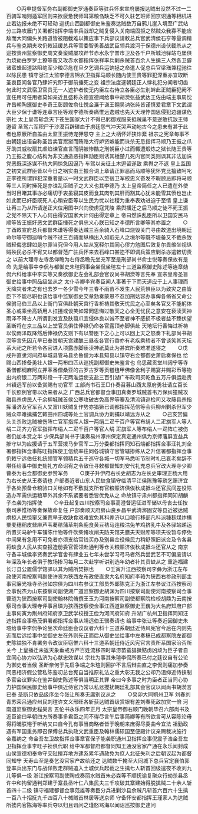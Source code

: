 <!-- { "loadSidebar": true } -->
　　○丙申提督军务右副都御史罗通奏臣等驻兵怀来宣府屡报达贼出没然不过一二百骑军哨则遁军回则来欲疲惫我师耳第粮刍缺乏不可久驻乞班师回京诏通等相机进止若边报未绝不可轻动  巡抚山西副都御史朱鉴奏达贼数万自鸦儿崖入境至广武站分三路攻雁门关署都指挥李端率兵战却之贼复侵入关南端固拒之然贼众我寡不能应敌而大同偏头关路道皆被阻截难以策应事下兵部议请敕总兵官武清侯石亨等量调精兵与鉴克期夹攻仍敕延缓总兵等官委智勇善战武臣领兵渡河于保德州设伏截杀从之  巡按贵州监察御史周文奏蛮贼屡攻跸节赤水永宁普市卫及各千户所城池驿站屯堡俱为烧劫白罗罗土獠等蛮又攻赤水都指挥张祥率兵剿杀贼首百余人生擒三人然各卫僻诸蛮蜂起道路阻绝军少粮尽危在旦夕乞调兵运饷拯之命遣人促总兵官梁珤兼程驰往以除民患  镇守浙江太监李德言锦衣卫指挥马顺长随内使王贵等罪犯深重亦宜取断  圣衷臣闻各官乃肆奸宄即于御前捶死之变  祖宗法度逐朝廷正人悖礼犯分闻者切齿何此时文武宿卫官员无一人遮护者使无内臣左右侍立各臣必生别衅此正贼臣犯阙不宜任用可任用者莫如亲近且盛称永德宣德闻给事中胡濙张益武达王佐由端主事周忱许昌朝陶暹御史李奇王彰顾佐俞仕悦金濂于谦王翱吴讷张纯皆谨慎爱君章下文武谓大臣少保于谦等连章言臣等观李德所奏痛惟远逸贼也先灭天理悖国思侵犯边疆谋危  宗社  太上皇帝轸念天下苍生国家大计不得已躬御戎服亲抵贼巢不意逆敢抗敌王师邀留  圣驾六军积尸于沙漠百辟碟血于虏廷怨气冲天哭声动地古今之患未有甚于此者也原厥所自盖由太监王振恃宠狎恩夺  主上之大柄怀奸狭诈紊  祖宗之宪章每事不由朝廷出语自称圣旨卖官鬻狱而贿赂大行妒贤嫉能而诛杀无忌指挥马顺乃王振之爪牙助其威权扇其虐焰谏官直言而阴被惨酷之刑朝臣小过而輙遭煅炼之狱长随王贵等乃王振之腹心结构为非交通造恶指挥勋臣则诱其棰楚几死内官同类则讽其非法加诛党恶既深遂谋不轨大同惊急因逼乃  车驾以亲征土木逗留遂致  乘舆之不返  皇上监国之初文武群臣皆以今日之祸实由王振合词上章请正罪恶而马顺等犹怀党比擅致呵叱正李德所谓罪犯深重者是以一时文武群臣以至宿卫军校忠义奋发不暇顾忌即将马顺等三人同时捶死是亦诛乱臣贼子之大义也其李德乃  太上皇帝简任之人已遣在外使当时目睹其事亦必痛切于衷虽寝其皮而食其肉刳其肝而割其心犹未能雪其愤也岂止如此而已奸臣既死人心稍安臣等以生民为忧以社稷为重奉表劝进迫于至情  皇上谦让再三乃从所请遂正大位用图中兴向使虏寇凭陵  乘舆播迁之后马顺之徒不死王振之党不除天下人心何由得安国家大计何由得定章上  帝曰然诛乱臣所以卫国安民马顺等皆王振奸恶文武群臣捶死之俱忠义心朕已知之李德所言卿等其亦置之
　　○丁酉敕宣府总兵都督朱谦等得奏达贼三百余骑入石峰口烧毁关门寻由故道出境朝廷命尔等守御巡哨今贼不过三百骑而纵横出入如蹈无人之境尔等既不堤备又不截杀致贼轻侮恣肆如是尔罪当究但今用人姑从宽释尔其同心僇力勉图后效复尔畏缩坐视纵贼殃民必杀不宥又以都督范广驻兵怀来去石峰口甚迩不即调兵策应剿杀亦遣敕切责之  以前大理寺左寺丞仰瞻为右侍丞瞻先坐充军至是刑部尚书俞士悦等奏保故有是命  先是给事中李侃与都御史朱瑄同事会坐侃坐瑄左十三道监察御史陈述等连章劾侃六科给事中李实等又奏欲御史左会礼部会官议尚书胡濙等言先奉  宣宗皇帝圣旨御史给事中照品级坐从之  太仆寺卿李宾奏臣闻人事著于下而天道应于上人事理而天降灾者未之有也去岁一冬少雪今年三春不雨苗不发生人民荒惧臣以为致灾之由皆臣下不能尽职也该给事中监察御史交章劾奏蒙恩不忍加刑姑容办事俾各脩省又命公侯驸马伯三品以上衙门官俱赴朝天宫行香祈祷其敬天忧民之心至矣各官又不能躬体  圣心或乘坐高轿用人扛擡或谈笑如常罔思悔过敬天之心全无忧民之意安在亵渎天神雨泽不降古人所谓割发宜及肤翦爪宜侵体良以诚不至者神不感损不极者益不臻伏望  圣断将在京三品以上堂官员俱住俸禄仍命各官露顶赤脚俱赴  天地坛行香悔过祈祷以俟雨泽既降然后俸禄仍支则下有以警臣下之心上可以回上天之怒奏下礼部尚书胡濙等言先因亢旱已奉旨朝天宫建醮三昼夜各官行香亦有老疾乘轿者不曾谈笑其天坛系大祀之所若令各官进入项露赤脚亵渎神祇莫此为甚宾所奏难准遂寝之
　　○戊戌升直隶河间府阜城县管马县丞鲁俊为本县知县以镇守右佥都御史萧启奏保也  给赐山西掺备勇壮人银一两布四匹从巡抚副都御史朱鉴言也  乌思藏贡堂川阔宁等寺番僧都纲麻阿立押革番僧桑亚的古罗古罗等贡氆氇甲佛像舍利子赐宴并赐彩币等物  出内府银二万两彩段一千疋两淮运使支盐三百引湖广布政司买乾鱼五万斤俱运赴贵州镇远军前以备赏赐有功官军  工部尚书石王□仆奏召募山西太原府勇壮请立百长千长照例官带以劝来者从之  广西总兵官都督佥事田真奏罗城贼首韦万保纠獞贼攻融县杀虏民人千余柳城贼首侯公寒攻破古免高界等寨及清流镇巡检司又攻藤县杀指挥潘济及官军百人又富川妖贼复作势亦猖獗已调都指挥范信等会兵柳州剿杀但军少贼众卒难擒捕乞敕田州四城等处土官调兵协力剿捕以靖远方从之
　　○己亥赏偏头关杀败达贼被伤阵亡官军指挥人银一两绢二疋千百户等官布绢人二疋旗军人等人绢二疋齐力官军指挥布绢人二疋千百户等官人绢  疋旗军人等布绢人一疋阵亡被伤者仍加本赏之半  少保兵部尚书于谦奏易州涿州保定真定通州俱为京师藩屏宜益兵掺守以为应援请于五军营拨马步官军二万分委都指挥同知石端都指挥佥事汪礼刘全署都指挥佥事陈旺指挥使王信统率往同各城镇守官管辖掺练从之升信署都指挥佥事仍敕宁远伯任礼统领官军领精兵五千巡守各城一切军马悉听节制时礼已衰老矣辞不堪任给事中御史劾礼方命诏宥之令致仕寻敕都督知刘安代礼充总兵官改大理寺少卿曹泰为右佥都御史参赞军务
　　○庚子升伊府右长史胡志为左长史审理正杨大用为右长史从王奏请也  户部奏近者山东人民缺食镇守临清平江侯陈豫等疏乞赈济宜于各处预备仓粮验口关给如有不敷就支所有官粮赈济俱俟秋成抵斗还官民间差役除造办军需供运粮草外其余不系紧要者悉皆优免从之  命故镇守肃州都指挥同知胡麟子杰袭为指挥使
　　○辛丑起复四川按察司佥事高澄督运征进军储以母丧去任按察司茅惟杨等奏保故命复任  户部奏顺天府房山良乡昌平武清漷固安等县近被达贼虏掠人民惊窜又兼荒旱无收缺食艰难宜免其科差济以口粮行移部凡科派糠麸煤炸榛粟麦穗稻皮檾麻芦苇薥秸蒲草荆条鹿食黄豆秸马连粮沽兔羊鸡挤乳牛及各驿站递运所置买马驴牛车铺陈什物等件砍柴脩坆闸夫防夫馆夫膳夫天财库等项夫役暂与停免中间果有急用不可免者亦须支给官钱买办及别县佥役候民力稍舒照旧派佥及令各县将缺食人民从实查报造册委官管领赴通判等仓关粮赈济俟秋成抵斗还官从之  南京守备丰城侯李贤奏武学官舍有肆业五七年未尝学习弓马者然兵尝武艺不可偏废请以年深及年长者俱于教场掺习每月二次赴学听讲别选年幼者补其员缺从之  重造福建长汀县公置儒学馆驿以其为贼所焚掠也
　　○壬寅升江西按察司李彝为浙江左布政使河南按察司副使许资为狭西左布政使直隶大名府知府李辂为狭西右参政刑部主事官廉光禄寺丞张如宗俱为四川右参议工部员外郎陈克正为浙江左参议江西按察司佥事倪杰为山东按察司副使湖广道监察御史胡渊为四川按察司副使河南按察司佥事曹琏为狭西按察司副使翰林院脩撰王玉为河南按察司副使都察院检校胡鼎为云南按察司佥事大理寺评事吕璘为狭西按察使佥事江西道监察御史王巍为大名府知府户部主事何寅为荆州府知府京卫武学校授王俭为河间府知府  升湖广杭州卫指挥同知汪迪指挥佥事杨茂俱署都指挥佥事从靖远伯王骥奏请也  给事中张让等奏近因御史朱瑄给事中李侃争论坐次命廷臣会议议者六科十三道系朝廷近侍风宪官今后在内则先近而后远给事中坐御史左在外则先正而后从御史坐给事中左奏稿已成都察院左都御史陈镒独不肯署务令改议臣窃惟六科十三道系朝廷侍近风宪官言责所系国家治否所关今  上皇播迁未返天象垂戒方严百姓流移四时旱涝苗蛮猖獗黠虏凶顽为臣子者自宜同心协力以弘济为心献忠效谋以  宗社为事其朱瑄李侃所奏已付之廷议自有公论为御史者当候  圣断奈何于先启争端之朱瑄则回护不言后辩曲直之李侃则痛加参奏同恶相济假公营私陈鉴叨总台宪自当推原礼法之重大彰无我之公却乃沮抑近侍挟制多官会议罪实在鉴并御史陈述等俱当明正其罪  帝曰今多事之时为臣者正当同心协力护国保民御史给事中俱近侍官乃常以私忿搅扰朝廷礼部其会官议以闻尚书胡濙言已奉  圣断只依品级序坐今张让所奏无庸别议从之
　　○癸卯大同朔州卫军  刘春刘青苏荣吕通应州民刘瑄许文义邢旺各斩获达贼首级赏银有差刘春死敌加赏一倍  河南道监察御史程昊言  五伦书永乐四年正月  太宗皇帝御右顺门晚朝毕召六部尚书及近臣谕曰早朝四方所奏事多君臣之间不得尽言午后事简卿等有所欲言可从容陈论毋得将晡朕惓于听纳又曰自今孔有事当商略者皆于晚朝来庶得尽委曲今宜法  祖勤政遇有军国重务即召保傅总兵执政文武重臣及翰林儒硕国至便殿计议亲赐裁决施行  帝嘉纳之  命金吾左卫故指挥佥事章官保子能袭职通州卫指挥佥事倪震子浩金吾左卫指挥佥事李旺子祯俱代职  给中军都督府都督同知王通没官家产通在永乐闻封成山侯宣德初奉命守交阯擅弃地方逮系累年遇赦免为庶人北征失利之后朝议起为都督同知守  天寿山至是奏乞没官家产故给还之  达贼数千掩至大同城下总兵官定襄伯郭登率兵出东门与战佯败走群贼追入土城伏兵起截之生擒七人斩首回级遣夜不收刘九儿等俱一级  浙江按察司副使陶成奏丽水贼首朱必森等不顺抚谕复聚众行劫杀县丞许中和拘留通判郑建于寨县丞叶仁八集民夫三千攻破其寨建始得脱擒贼二十余人斩首四十二级  镇守福建都督佥事范雄等奏臣分兵进剿沙县余贼凡斩首六百六十生擒一百八十招抚九千四百八十械贼首林居等送京师  守备怀安都指挥王瑾家人为达贼所掳内官陈海等率兵夺以归且讯问之瑾怒骂海以闻诏巡按御史逮问
